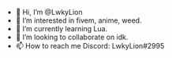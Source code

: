 - 👋 Hi, I’m @LwkyLion
- 👀 I’m interested in fivem, anime, weed.
- 🌱 I’m currently learning Lua.
- 💞️ I’m looking to collaborate on idk.
- 📫 How to reach me Discord: LwkyLion#2995

<!---
LwkyLion/LwkyLion is a ✨ special ✨ repository because its `README.md` (this file) appears on your GitHub profile.
You can click the Preview link to take a look at your changes.
--->
